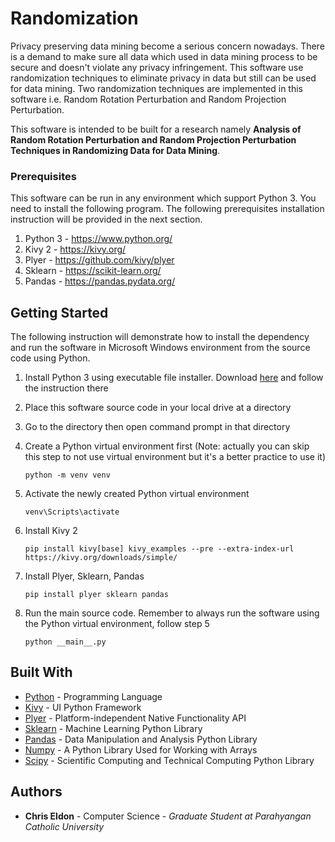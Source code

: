 # Randomization

Privacy preserving data mining become a serious concern nowadays. There is a demand to make sure all data which used in data mining process to be secure and doesn't violate any privacy infringement. This software use randomization techniques to eliminate privacy in data but still can be used for data mining. Two randomization techniques are implemented in this software i.e. Random Rotation Perturbation and Random Projection Perturbation.

This software is intended to be built for a research namely **Analysis of Random Rotation Perturbation and Random Projection Perturbation Techniques in Randomizing Data for Data Mining**.

### Prerequisites

This software can be run in any environment which support Python 3. You need to install the following program. The following prerequisites installation instruction will be provided in the next section.

1. Python 3 - https://www.python.org/
2. Kivy 2 - https://kivy.org/
3. Plyer - https://github.com/kivy/plyer
4. Sklearn - https://scikit-learn.org/
5. Pandas - https://pandas.pydata.org/

## Getting Started

The following instruction will demonstrate how to install the dependency and run the software in Microsoft Windows environment from the source code using Python.

1. Install Python 3 using executable file installer. Download [here](https://www.python.org/downloads/) and follow the instruction there

2. Place this software source code in your local drive at a directory

3. Go to the directory then open command prompt in that directory

4. Create a Python virtual environment first (Note: actually you can skip this step to not use virtual environment but it's a better practice to use it)
    ```
    python -m venv venv
    ```

5. Activate the newly created Python virtual environment
    ```
    venv\Scripts\activate
    ```

6. Install Kivy 2
    ```
    pip install kivy[base] kivy_examples --pre --extra-index-url https://kivy.org/downloads/simple/
    ```

7. Install Plyer, Sklearn, Pandas
    ```
    pip install plyer sklearn pandas
    ```

8. Run the main source code. Remember to always run the software using the Python virtual environment, follow step 5
    ```
    python __main__.py
    ```

## Built With

* [Python](https://www.python.org/) - Programming Language
* [Kivy](https://kivy.org/) - UI Python Framework
* [Plyer](https://github.com/kivy/plyer) - Platform-independent Native Functionality API
* [Sklearn](https://scikit-learn.org/) - Machine Learning Python Library
* [Pandas](https://pandas.pydata.org/) - Data Manipulation and Analysis Python Library
* [Numpy](https://numpy.org/) - A Python Library Used for Working with Arrays
* [Scipy](https://www.scipy.org/) - Scientific Computing and Technical Computing Python Library

## Authors

* **Chris Eldon** - Computer Science - *Graduate Student at Parahyangan Catholic University*

